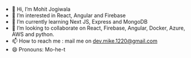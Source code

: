 - 👋 Hi, I’m Mohit Jogiwala
- 👀 I’m interested in React, Angular and Firebase
- 🌱 I’m currently learning Next JS, Express and MongoDB
- 💞️ I’m looking to collaborate on React, Firebase, Angular, Docker, Azure, AWS and python.
- 📫 How to reach me : mail me on dev.mike.1220@gmail.com
- 😄 Pronouns: Mo-he-t

<!---
Dev-Mohit-1220/Dev-Mohit-1220 is a ✨ special ✨ repository because its `README.md` (this file) appears on your GitHub profile.
You can click the Preview link to take a look at your changes.
--->
